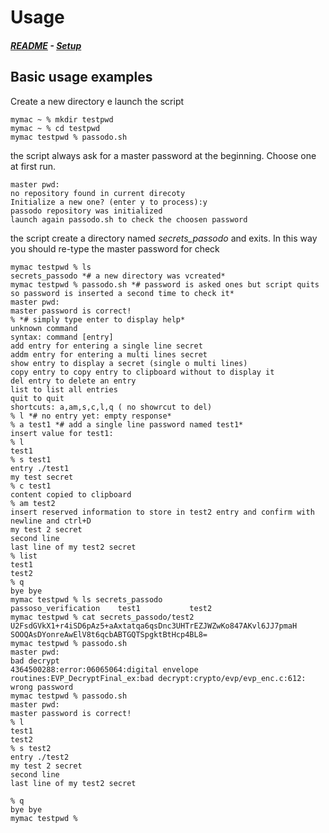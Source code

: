 # Usage
#####  [README](https://github.com/brujo71/passodo.sh/blob/main/README.md) - [Setup](https://github.com/brujo71/passodo.sh/blob/main/SETUP.md)
## Basic usage examples
Create a new directory e launch the script
```
mymac ~ % mkdir testpwd
mymac ~ % cd testpwd
mymac testpwd % passodo.sh 
```
the script always ask for a master password at the beginning. Choose one at first run.
```
master pwd: 
no repository found in current direcoty
Initialize a new one? (enter y to process):y
passodo repository was initialized
launch again passodo.sh to check the choosen password
```
the script create a directory named *secrets_passodo* and exits. In this way you should re-type the master password for check
```
mymac testpwd % ls
secrets_passodo *# a new directory was vcreated*
mymac testpwd % passodo.sh *# password is asked ones but script quits so password is inserted a second time to check it*
master pwd: 
master password is correct!
% *# simply type enter to display help*
unknown command
syntax: command [entry]
add entry for entering a single line secret
addm entry for entering a multi lines secret
show entry to display a secret (single o multi lines)
copy entry to copy entry to clipboard without to display it
del entry to delete an entry
list to list all entries
quit to quit
shortcuts: a,am,s,c,l,q ( no showrcut to del)
% l *# no entry yet: empty response*
% a test1 *# add a single line password named test1* 
insert value for test1: 
% l
test1
% s test1 
entry ./test1
my test secret
% c test1
content copied to clipboard
% am test2
insert reserved information to store in test2 entry and confirm with newline and ctrl+D
my test 2 secret
second line
last line of my test2 secret
% list
test1
test2
% q
bye bye
mymac testpwd % ls secrets_passodo 
passoso_verification	test1			test2
mymac testpwd % cat secrets_passodo/test2 
U2FsdGVkX1+r4iSD6pAz5+aAxtatqa6qsDnc3UHTrEZJWZwKo847AKvl6JJ7pmaH
SOOQAsDYonreAwElV8t6qcbABTGQTSpgktBtHcp4BL8=
mymac testpwd % passodo.sh 
master pwd: 
bad decrypt
4364500288:error:06065064:digital envelope routines:EVP_DecryptFinal_ex:bad decrypt:crypto/evp/evp_enc.c:612:
wrong password
mymac testpwd % passodo.sh
master pwd: 
master password is correct!
% l
test1
test2
% s test2
entry ./test2
my test 2 secret
second line
last line of my test2 secret

% q
bye bye
mymac testpwd %
```
